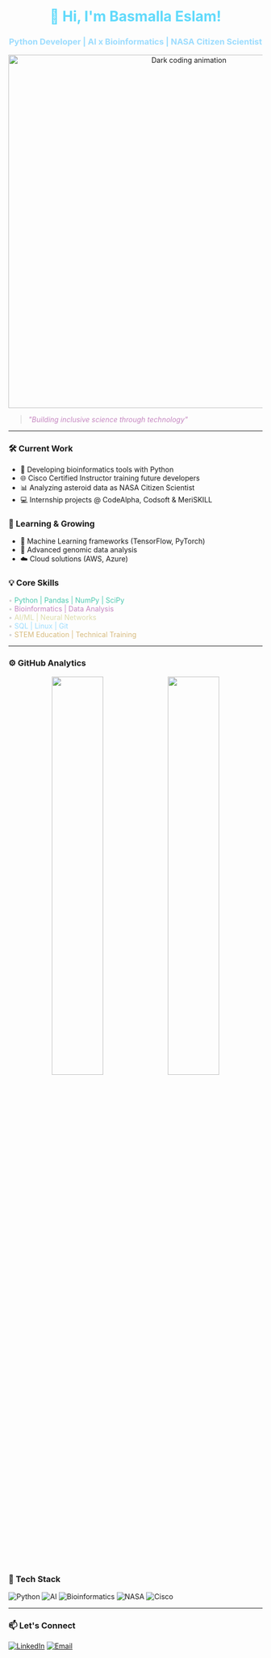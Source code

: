 <!-- Dark-themed header -->
<h1 align="center" style="color: #61dafb;">🚀 Hi, I'm Basmalla Eslam!</h1>
<h3 align="center" style="color: #9cdcfe;">Python Developer | AI x Bioinformatics | NASA Citizen Scientist</h3>

<!-- Dark-themed coding GIF -->
<p align="center">
  <img src="https://media.giphy.com/media/3oKIPsx2VAYAgEHC12/giphy.gif" width="700" alt="Dark coding animation">
</p>

<!-- Mission statement with dark mode color -->
> <span style="color: #c586c0">*"Building inclusive science through technology"*</span>

---

### 🛠️ Current Work
- 🔭 Developing bioinformatics tools with Python
- 🌐 Cisco Certified Instructor training future developers
- 📊 Analyzing asteroid data as NASA Citizen Scientist
- 💻 Internship projects @ CodeAlpha, Codsoft & MeriSKILL

### 🌱 Learning & Growing
- 🤖 Machine Learning frameworks (TensorFlow, PyTorch)
- 🧬 Advanced genomic data analysis
- ☁️ Cloud solutions (AWS, Azure)

### 💡 Core Skills
<p style="color: #d4d4d4;">
• <span style="color: #4ec9b0">Python | Pandas | NumPy | SciPy</span><br>
• <span style="color: #c586c0">Bioinformatics | Data Analysis</span><br>
• <span style="color: #dcdcaa">AI/ML | Neural Networks</span><br>
• <span style="color: #9cdcfe">SQL | Linux | Git</span><br>
• <span style="color: #d7ba7d">STEM Education | Technical Training</span>
</p>

---

### ⚙️ GitHub Analytics
<p align="center">
  <img src="https://github-readme-stats.vercel.app/api?username=basmallaeslam36&show_icons=true&theme=dark&hide_border=true" width="45%">
  <img src="https://github-readme-streak-stats.herokuapp.com/?user=basmallaeslam36&theme=dark&hide_border=true" width="45%">
</p>

### 🧪 Tech Stack
![Python](https://img.shields.io/badge/Python-3776AB?logo=python&logoColor=white)
![AI](https://img.shields.io/badge/AI-FF6F00?logo=ai&logoColor=black)
![Bioinformatics](https://img.shields.io/badge/Bioinformatics-2AA876?logo=dna&logoColor=white)
![NASA](https://img.shields.io/badge/NASA_Citizen_Scientist-0B3D91?logo=nasa&logoColor=white)
![Cisco](https://img.shields.io/badge/Cisco_Instructor-1BA0D7?logo=cisco&logoColor=white)

---

### 📫 Let's Connect
[![LinkedIn](https://img.shields.io/badge/LinkedIn-0077B5?logo=linkedin&logoColor=white)](https://www.linkedin.com/in/basmalla-eslam/)
[![Email](https://img.shields.io/badge/Email-D14836?logo=gmail&logoColor=white)](mailto:basmallaeslam36@gmail.com)
